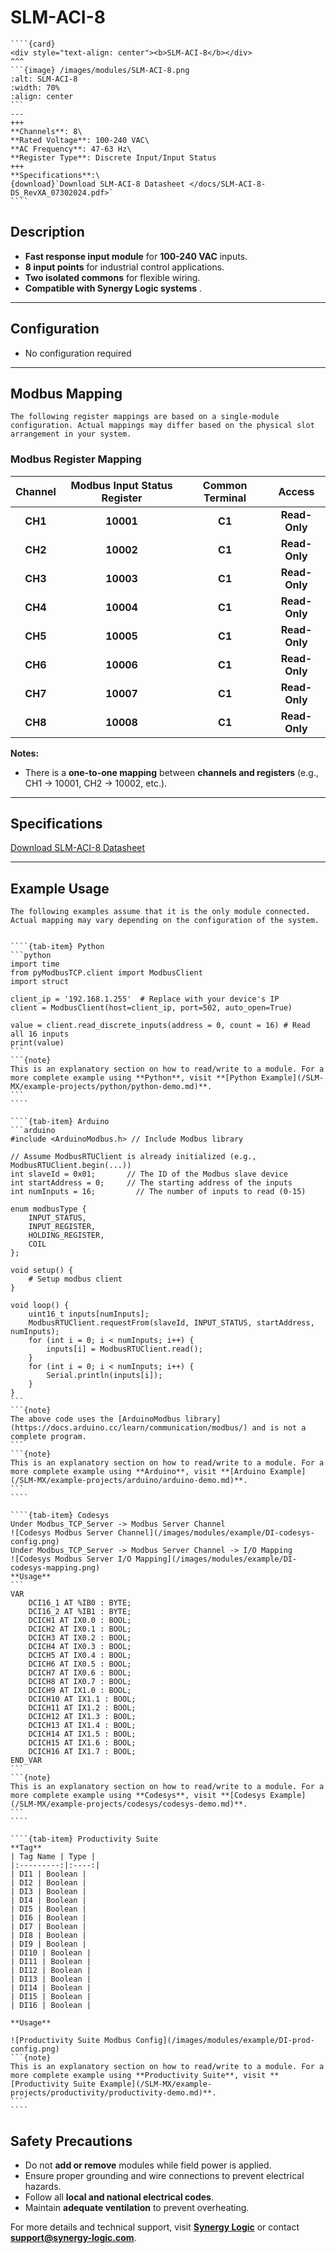 # SLM-ACI-8
`````{margin}
````{card}
<div style="text-align: center"><b>SLM-ACI-8</b></div>
^^^
```{image} /images/modules/SLM-ACI-8.png
:alt: SLM-ACI-8
:width: 70%
:align: center
```
---
+++
**Channels**: 8\
**Rated Voltage**: 100-240 VAC\ 
**AC Frequency**: 47-63 Hz\
**Register Type**: Discrete Input/Input Status
+++
**Specifications**:\
{download}`Download SLM-ACI-8 Datasheet </docs/SLM-ACI-8-DS_RevXA_07302024.pdf>`
````
`````

## Description

- **Fast response input module** for **100-240 VAC** inputs.  
- **8 input points** for industrial control applications.  
- **Two isolated commons** for flexible wiring.  
- **Compatible with Synergy Logic systems** .

---
## Configuration

- No configuration required

---

## Modbus Mapping

```{note}
The following register mappings are based on a single-module configuration. Actual mappings may differ based on the physical slot arrangement in your system.
```

### Modbus Register Mapping

| Channel | Modbus Input Status Register | Common Terminal | Access    |
|:-------:|:----------------------------:|:--------------:|:---------:|
| **CH1**  | **10001**  | **C1**         | **Read-Only** |
| **CH2**  | **10002**  | **C1**         | **Read-Only** |
| **CH3**  | **10003**  | **C1**         | **Read-Only** |
| **CH4**  | **10004**  | **C1**         | **Read-Only** |
| **CH5**  | **10005**  | **C1**         | **Read-Only** |
| **CH6**  | **10006**  | **C1**         | **Read-Only** |
| **CH7**  | **10007**  | **C1**         | **Read-Only** |
| **CH8**  | **10008**  | **C1**         | **Read-Only** |

**Notes:**
- There is a **one-to-one mapping** between **channels and registers** (e.g., CH1 → 10001, CH2 → 10002, etc.).

---

## Specifications

[Download SLM-ACI-8 Datasheet](/docs/SLM-ACI-8-DS_RevXA_07302024.pdf)

---

## Example Usage
```{note}
The following examples assume that it is the only module connected. Actual mapping may vary depending on the configuration of the system.
```

`````{tab-set}

````{tab-item} Python
```python
import time
from pyModbusTCP.client import ModbusClient
import struct

client_ip = '192.168.1.255'  # Replace with your device's IP
client = ModbusClient(host=client_ip, port=502, auto_open=True)

value = client.read_discrete_inputs(address = 0, count = 16) # Read all 16 inputs
print(value)
```
```{note}
This is an explanatory section on how to read/write to a module. For a more complete example using **Python**, visit **[Python Example](/SLM-MX/example-projects/python/python-demo.md)**.
```
````

````{tab-item} Arduino
```arduino
#include <ArduinoModbus.h> // Include Modbus library

// Assume ModbusRTUClient is already initialized (e.g., ModbusRTUClient.begin(...))
int slaveId = 0x01;       // The ID of the Modbus slave device
int startAddress = 0;     // The starting address of the inputs
int numInputs = 16;         // The number of inputs to read (0-15)

enum modbusType {
    INPUT_STATUS,
    INPUT_REGISTER,
    HOLDING_REGISTER,
    COIL
};

void setup() {
    # Setup modbus client
}

void loop() {
    uint16_t inputs[numInputs];
    ModbusRTUClient.requestFrom(slaveId, INPUT_STATUS, startAddress, numInputs);
    for (int i = 0; i < numInputs; i++) {
        inputs[i] = ModbusRTUClient.read();
    }
    for (int i = 0; i < numInputs; i++) {
        Serial.println(inputs[i]);
    }
}
```
```{note}
The above code uses the [ArduinoModbus library](https://docs.arduino.cc/learn/communication/modbus/) and is not a complete program. 
```
```{note}
This is an explanatory section on how to read/write to a module. For a more complete example using **Arduino**, visit **[Arduino Example](/SLM-MX/example-projects/arduino/arduino-demo.md)**.
```
````

````{tab-item} Codesys
Under Modbus_TCP_Server -> Modbus Server Channel 
![Codesys Modbus Server Channel](/images/modules/example/DI-codesys-config.png)
Under Modbus_TCP_Server -> Modbus Server Channel -> I/O Mapping
![Codesys Modbus Server I/O Mapping](/images/modules/example/DI-codesys-mapping.png)
**Usage**
```
VAR
    DCI16_1 AT %IB0 : BYTE;
    DCI16_2 AT %IB1 : BYTE;
    DCICH1 AT IX0.0 : BOOL;
    DCICH2 AT IX0.1 : BOOL;
    DCICH3 AT IX0.2 : BOOL;
    DCICH4 AT IX0.3 : BOOL;
    DCICH5 AT IX0.4 : BOOL;
    DCICH6 AT IX0.5 : BOOL;
    DCICH7 AT IX0.6 : BOOL;
    DCICH8 AT IX0.7 : BOOL;
    DCICH9 AT IX1.0 : BOOL;
    DCICH10 AT IX1.1 : BOOL;
    DCICH11 AT IX1.2 : BOOL;
    DCICH12 AT IX1.3 : BOOL;
    DCICH13 AT IX1.4 : BOOL;
    DCICH14 AT IX1.5 : BOOL;
    DCICH15 AT IX1.6 : BOOL;
    DCICH16 AT IX1.7 : BOOL;
END_VAR
```
```{note}
This is an explanatory section on how to read/write to a module. For a more complete example using **Codesys**, visit **[Codesys Example](/SLM-MX/example-projects/codesys/codesys-demo.md)**.
```
````

````{tab-item} Productivity Suite
**Tag**
| Tag Name | Type |
|:---------:|:----:|
| DI1 | Boolean |
| DI2 | Boolean |
| DI3 | Boolean |
| DI4 | Boolean |
| DI5 | Boolean |
| DI6 | Boolean |
| DI7 | Boolean |
| DI8 | Boolean |
| DI9 | Boolean |
| DI10 | Boolean |
| DI11 | Boolean |
| DI12 | Boolean |
| DI13 | Boolean |
| DI14 | Boolean |
| DI15 | Boolean |
| DI16 | Boolean |

**Usage**

![Productivity Suite Modbus Config](/images/modules/example/DI-prod-config.png)   
```{note}
This is an explanatory section on how to read/write to a module. For a more complete example using **Productivity Suite**, visit **[Productivity Suite Example](/SLM-MX/example-projects/productivity/productivity-demo.md)**.
```
````

`````

## Safety Precautions
- Do not **add or remove** modules while field power is applied.
- Ensure proper grounding and wire connections to prevent electrical hazards.
- Follow all **local and national electrical codes**.
- Maintain **adequate ventilation** to prevent overheating.

For more details and technical support, visit **[Synergy Logic](https://www.synergy-logic.com)** or contact **support@synergy-logic.com**.